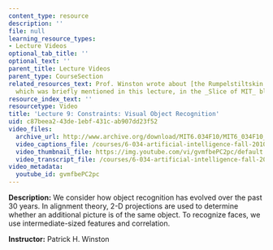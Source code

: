 ```yaml
---
content_type: resource
description: ''
file: null
learning_resource_types:
- Lecture Videos
optional_tab_title: ''
optional_text: ''
parent_title: Lecture Videos
parent_type: CourseSection
related_resources_text: Prof. Winston wrote about [the Rumpelstiltskin principle](https://alum.mit.edu/slice/rumpelstiltskin-principle),
  which was briefly mentioned in this lecture, in the _Slice of MIT_ blog.
resource_index_text: ''
resourcetype: Video
title: 'Lecture 9: Constraints: Visual Object Recognition'
uid: c87beea2-43de-1ebf-431c-ab907dd23f52
video_files:
  archive_url: http://www.archive.org/download/MIT6.034F10/MIT6_034F10_lec09_300k.mp4
  video_captions_file: /courses/6-034-artificial-intelligence-fall-2010/967b6b840fcb5cdc91ea4b6b81c7362d_gvmfbePC2pc.vtt
  video_thumbnail_file: https://img.youtube.com/vi/gvmfbePC2pc/default.jpg
  video_transcript_file: /courses/6-034-artificial-intelligence-fall-2010/aae7af9c88e603a8baf1bde5e240c7f7_gvmfbePC2pc.pdf
video_metadata:
  youtube_id: gvmfbePC2pc
---
```


**Description:** We consider how object recognition has evolved over the past 30 years. In alignment theory, 2-D projections are used to determine whether an additional picture is of the same object. To recognize faces, we use intermediate-sized features and correlation.

**Instructor:** Patrick H. Winston